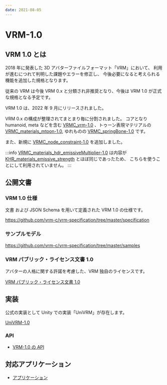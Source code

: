 ```yaml
---
date: 2021-08-05
---
```


# VRM-1.0

## VRM 1.0 とは

2018 年に発表した 3D アバターファイルフォーマット「VRM」において、
利用が進むにつれて判明した課題やエラーを修正し、 今後必要になると考えられる機能を追加した規格となります。

従来の VRM は今後 VRM 0.x と分類され非推奨となり、今後は VRM 1.0 が正式な規格となる予定です。

VRM 1.0 は、2022 年 9 月にリリースされました。

VRM 0.x の構成が整理されてまとまり毎に分割されました。
コアとなり humanoid, meta などを含む [VRMC_vrm-1.0](https://github.com/vrm-c/vrm-specification/tree/master/specification/VRMC_vrm-1.0) 、トゥーン表現マテリアルの [VRMC_materials_mtoon-1.0](https://github.com/vrm-c/vrm-specification/tree/master/specification/VRMC_materials_mtoon-1.0),
ゆれものの [VRMC_springBone-1.0](https://github.com/vrm-c/vrm-specification/tree/master/specification/VRMC_springBone-1.0) です。

また、新規に [VRMC_node_constraint-1.0](https://github.com/vrm-c/vrm-specification/tree/master/specification/VRMC_node_constraint-1.0) を追加しました。

:::info
[VRMC_materials_hdr_emissiveMultiplier-1.0](https://github.com/vrm-c/vrm-specification/tree/master/specification/VRMC_materials_hdr_emissiveMultiplier-1.0) は内容が [KHR_materials_emissive_strength](https://github.com/KhronosGroup/glTF/blob/main/extensions/2.0/Khronos/KHR_materials_emissive_strength/README.md) とほぼ同じであったため、
こちらを使うことにして利用されていません。
:::

## 公開文書

### VRM 1.0 仕様

文書 および JSON Schema を用いて定義された VRM 1.0 の仕様です。

https://github.com/vrm-c/vrm-specification/tree/master/specification

### サンプルモデル

https://github.com/vrm-c/vrm-specification/tree/master/samples

### VRM パブリック・ライセンス文書 1.0

アバターの人格に関する許諾を考慮した、VRM 独自のライセンスです。

[VRM パブリック・ライセンス文書 1.0](pathname:///licenses/1.0/index.html)

## 実装

公式の実装として Unity での実装「UniVRM」が存在します。

[UniVRM-1.0](/univrm1/)

### API

- [VRM-1.0 の API](/api/)

## 対応アプリケーション

- [アプリケーション](/showcase)

